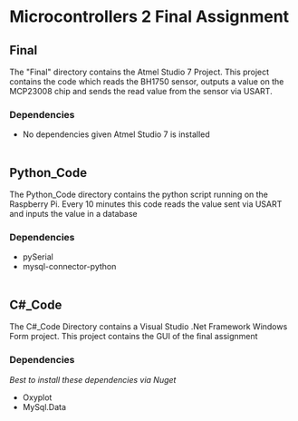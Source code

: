 # Microcontrollers 2 Final Assignment

## Final
The "Final" directory contains the Atmel Studio 7 Project. This project contains the code which reads the BH1750 sensor, outputs a value on the MCP23008 chip and sends the read value from the sensor via USART.
</br>
### Dependencies
* No dependencies given Atmel Studio 7 is installed
</br></br>
## Python_Code
The Python_Code directory contains the python script running on the Raspberry Pi. Every 10 minutes this code reads the value sent via USART and inputs the value in a database
</br>
### Dependencies
* pySerial
* mysql-connector-python
</br></br>
## C#_Code
The C#_Code Directory contains a Visual Studio .Net Framework Windows Form project. This project contains the GUI of the final assignment
</br>
### Dependencies
 _Best to install these dependencies via Nuget_
* Oxyplot
* MySql.Data